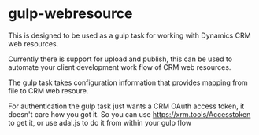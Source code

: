 # gulp-webresource

This is designed to be used as a gulp task for working with Dynamics CRM web resources.

Currently there is support for upload and publish, this can be used to automate your client development work flow of CRM web resources.

The gulp task takes configuration information that provides mapping from file to CRM web resoure.  

For authentication the gulp task just wants a CRM OAuth access token, it doesn't care how you got it.  So you can use https://xrm.tools/Accesstoken to get it, or use adal.js to do it from within your gulp flow 
